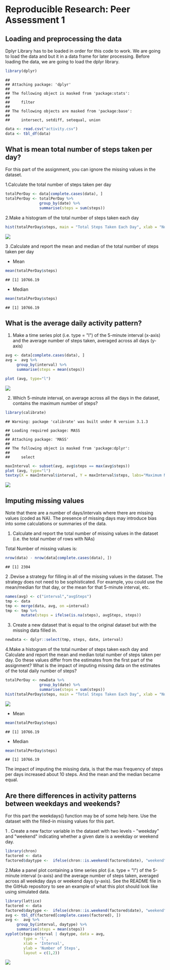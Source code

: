 # Reproducible Research: Peer Assessment 1


## Loading and preprocessing the data

Dplyr Library has to be loaded in order for this code to work. We are going to load the data and but it in a data frame for later processing. Before loading the data, we are going to load the dplyr library.



```r
library(dplyr)
```

```
## 
## Attaching package: 'dplyr'
## 
## The following object is masked from 'package:stats':
## 
##     filter
## 
## The following objects are masked from 'package:base':
## 
##     intersect, setdiff, setequal, union
```

```r
data <- read.csv("activity.csv")
data <- tbl_df(data)
```

## What is mean total number of steps taken per day?

For this part of the assignment, you can ignore the missing values in the dataset.

1.Calculate the total number of steps taken per day


```r
totalPerDay <- data[complete.cases(data), ]
totalPerDay <- totalPerDay %>%
               group_by(date) %>%
               summarise(steps = sum(steps))
```

2.Make a histogram of the total number of steps taken each day


```r
hist(totalPerDay$steps, main = "Total Steps Taken Each Day", xlab = "Number Of Steps", ylab = "Frequency of Days")
```

![](PA1_template_files/figure-html/unnamed-chunk-3-1.png) 

3 .Calculate and report the mean and median of the total number of steps taken per day

  + Mean

```r
mean(totalPerDay$steps)
```

```
## [1] 10766.19
```

  + Median

```r
mean(totalPerDay$steps)
```

```
## [1] 10766.19
```



## What is the average daily activity pattern?

1. Make a time series plot (i.e. type = "l") of the 5-minute interval (x-axis) and the average number of steps taken, averaged across all days (y-axis)

```r
avg <- data[complete.cases(data), ]
avg =  avg %>%
     group_by(interval) %>%
     summarise(steps = mean(steps))

plot (avg, type="l")
```

![](PA1_template_files/figure-html/unnamed-chunk-6-1.png) 

2. Which 5-minute interval, on average across all the days in the dataset, contains the maximum number of steps?


```r
library(calibrate)
```

```
## Warning: package 'calibrate' was built under R version 3.1.3
```

```
## Loading required package: MASS
## 
## Attaching package: 'MASS'
## 
## The following object is masked from 'package:dplyr':
## 
##     select
```

```r
maxInterval <- subset(avg, avg$steps == max(avg$steps))
plot (avg, type="l")
textxy(X = maxInterval$interval, Y = maxInterval$steps, labs="Maximum Number of steps", col="red")
```

![](PA1_template_files/figure-html/unnamed-chunk-7-1.png) 


## Imputing missing values

Note that there are a number of days/intervals where there are missing values (coded as NA). The presence of missing days may introduce bias into some calculations or summaries of the data.

1. Calculate and report the total number of missing values in the dataset (i.e. the total number of rows with NAs)

Total Number of missing values is: 

```r
nrow(data) - nrow(data[complete.cases(data), ])
```

```
## [1] 2304
```


2 .Devise a strategy for filling in all of the missing values in the dataset. The strategy does not need to be sophisticated. For example, you could use the mean/median for that day, or the mean for that 5-minute interval, etc.


```r
names(avg) <- c("interval","avgSteps")
tmp <- data
tmp <- merge(data, avg, on =interval)
tmp <- tmp %>%
       mutate(steps = ifelse(is.na(steps), avgSteps, steps))
```

3. Create a new dataset that is equal to the original dataset but with the missing data filled in.

```r
newData <- dplyr::select(tmp, steps, date, interval)
```

4.Make a histogram of the total number of steps taken each day and Calculate and report the mean and median total number of steps taken per day. Do these values differ from the estimates from the first part of the assignment? What is the impact of imputing missing data on the estimates of the total daily number of steps?


```r
totalPerDay <- newData %>%
               group_by(date) %>%
               summarise(steps = sum(steps))
hist(totalPerDay$steps, main = "Total Steps Taken Each Day", xlab = "Number Of Steps", ylab = "Frequency of Days")
```

![](PA1_template_files/figure-html/unnamed-chunk-11-1.png) 
  + Mean

```r
mean(totalPerDay$steps)
```

```
## [1] 10766.19
```

  + Median

```r
mean(totalPerDay$steps)
```

```
## [1] 10766.19
```


The impact of imputing the missing data, is that the max frequency of steps per days increased about 10 steps. And the mean and the median became equal. 

## Are there differences in activity patterns between weekdays and weekends?

For this part the weekdays() function may be of some help here. Use the dataset with the filled-in missing values for this part.

1 . Create a new factor variable in the dataset with two levels - "weekday" and "weekend" indicating whether a given date is a weekday or weekend day.

```r
library(chron)
factored <- data
factored$daytype <-  ifelse(chron::is.weekend(factored$date), "weekend", "weekday")
```

2.Make a panel plot containing a time series plot (i.e. type = "l") of the 5-minute interval (x-axis) and the average number of steps taken, averaged across all weekday days or weekend days (y-axis). See the README file in the GitHub repository to see an example of what this plot should look like using simulated data.


```r
library(lattice) 
factored <- data
factored$daytype <-  ifelse(chron::is.weekend(factored$date), "weekend", "weekday")
avg <- tbl_df(factored[complete.cases(factored), ])
avg <-  avg %>%
     group_by(interval, daytype) %>%
     summarise(steps = mean(steps))
xyplot(steps~interval | daytype, data = avg,
        type = 'l',
        xlab = 'Interval',
        ylab = 'Number of Steps',
        layout = c(1,2))
```

![](PA1_template_files/figure-html/unnamed-chunk-15-1.png) 

